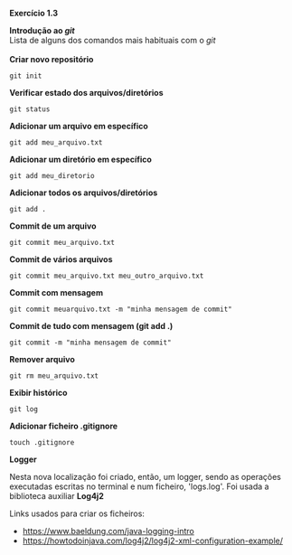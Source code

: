 **Exercício 1.3**

**Introdução ao *git***<br>
Lista de alguns dos comandos mais habituais com o *git*<br><br>
**Criar novo repositório**

	git init

**Verificar estado dos arquivos/diretórios**

	git status

**Adicionar um arquivo em específico**

	git add meu_arquivo.txt

 **Adicionar um diretório em específico**

	git add meu_diretorio

**Adicionar todos os arquivos/diretórios**
	
	git add .	
	
**Commit de um arquivo**
	
	git commit meu_arquivo.txt

**Commit de vários arquivos**

	git commit meu_arquivo.txt meu_outro_arquivo.txt
	
**Commit com mensagem**

	git commit meuarquivo.txt -m "minha mensagem de commit"

**Commit de tudo com mensagem (git add .)**

	git commit -m "minha mensagem de commit"

**Remover arquivo**

	git rm meu_arquivo.txt


**Exibir histórico**
	
	git log
	

**Adicionar ficheiro .gitignore** 

    touch .gitignore

**Logger**

Nesta nova localização foi criado, então, um logger, sendo as operações executadas escritas no terminal e num ficheiro, 'logs.log'. 
Foi usada a biblioteca auxiliar **Log4j2**

Links usados para criar os ficheiros: 
- https://www.baeldung.com/java-logging-intro
- https://howtodoinjava.com/log4j2/log4j2-xml-configuration-example/


